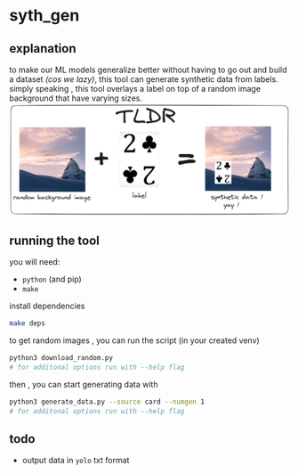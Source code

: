 # syth_gen

## explanation

to make our ML models generalize better without having to go out and build a dataset *(cos we lazy)*, this tool can generate synthetic data from labels. simply speaking , this tool overlays a label on top of a random image background that have varying sizes.
![the idea](tldr.png)

## running the tool
you will need: <br>
- `python` (and pip)
- `make`

install dependencies

```bash 
make deps
```

to get random images , you can run the script (in your created venv) 

```bash
python3 download_random.py
# for additonal options run with --help flag
```

then , you can start generating data with

```bash 
python3 generate_data.py --source card --numgen 1  
# for additonal options run with --help flag
```
## todo

- output data in `yolo` txt format 